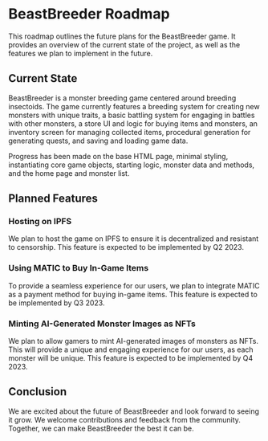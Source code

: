 # BeastBreeder Roadmap

This roadmap outlines the future plans for the BeastBreeder game. It provides an overview of the current state of the project, as well as the features we plan to implement in the future.

## Current State

BeastBreeder is a monster breeding game centered around breeding insectoids. The game currently features a breeding system for creating new monsters with unique traits, a basic battling system for engaging in battles with other monsters, a store UI and logic for buying items and monsters, an inventory screen for managing collected items, procedural generation for generating quests, and saving and loading game data.

Progress has been made on the base HTML page, minimal styling, instantiating core game objects, starting logic, monster data and methods, and the home page and monster list.

## Planned Features

### Hosting on IPFS

We plan to host the game on IPFS to ensure it is decentralized and resistant to censorship. This feature is expected to be implemented by Q2 2023.

### Using MATIC to Buy In-Game Items

To provide a seamless experience for our users, we plan to integrate MATIC as a payment method for buying in-game items. This feature is expected to be implemented by Q3 2023.

### Minting AI-Generated Monster Images as NFTs

We plan to allow gamers to mint AI-generated images of monsters as NFTs. This will provide a unique and engaging experience for our users, as each monster will be unique. This feature is expected to be implemented by Q4 2023.

## Conclusion

We are excited about the future of BeastBreeder and look forward to seeing it grow. We welcome contributions and feedback from the community. Together, we can make BeastBreeder the best it can be.
